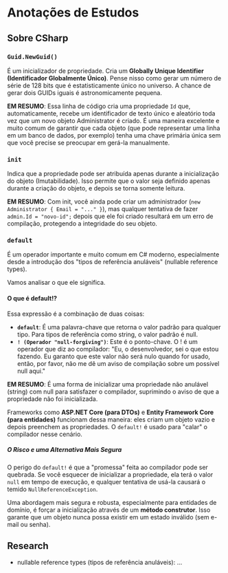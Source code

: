 # Anotações de Estudos

## Sobre CSharp

### `Guid.NewGuid()`

É um inicializador de propriedade. Cria um **Globally Unique Identifier (Identificador Globalmente Único)**.
Pense nisso como gerar um número de série de 128 bits que é estatisticamente único no universo.
A chance de gerar dois GUIDs iguais é astronomicamente pequena.

**EM RESUMO**: Essa linha de código cria uma propriedade `Id` que, automaticamente, recebe um identificador de texto único e aleatório toda vez que um novo objeto Administrator é criado. É uma maneira excelente e muito comum de garantir que cada objeto (que pode representar uma linha em um banco de dados, por exemplo) tenha uma chave primária única sem que você precise se preocupar em gerá-la manualmente.

### `init`

Indica que a propriedade pode ser atribuída apenas durante a inicialização do objeto (Imutabilidade).
Isso permite que o valor seja definido apenas durante a criação do objeto, e depois se torna somente leitura.

**EM RESUMO**: Com init, você ainda pode criar um administrador (`new Administrator { Email = "..." }`), mas qualquer tentativa de fazer `admin.Id = "novo-id";` depois que ele foi criado resultará em um erro de compilação, protegendo a integridade do seu objeto.

### `default`

É um operador importante e muito comum em C# moderno, especialmente desde a introdução dos "tipos de referência anuláveis" (nullable reference types).

Vamos analisar o que ele significa.

#### O que é default!?

Essa expressão é a combinação de duas coisas:

- **`default`**: É uma palavra-chave que retorna o valor padrão para qualquer tipo. Para tipos de referência como string, o valor padrão é null.
- **`! (Operador "null-forgiving")`**: Este é o ponto-chave. O ! é um operador que diz ao compilador: "Eu, o desenvolvedor, sei o que estou fazendo. Eu garanto que este valor não será nulo quando for usado, então, por favor, não me dê um aviso de compilação sobre um possível null aqui."

**EM RESUMO**: É uma forma de inicializar uma propriedade não anulável (string) com null para satisfazer o compilador, suprimindo o aviso de que a propriedade não foi inicializada.

Frameworks como **ASP.NET Core (para DTOs)** e **Entity Framework Core (para entidades)** funcionam dessa maneira: eles criam um objeto vazio e depois preenchem as propriedades. O `default!` é usado para "calar" o compilador nesse cenário.

##### O Risco e uma Alternativa Mais Segura

O perigo do `default!` é que a "promessa" feita ao compilador pode ser quebrada. Se você esquecer de inicializar a propriedade, ela terá o valor `null` em tempo de execução, e qualquer tentativa de usá-la causará o temido `NullReferenceException`.

Uma abordagem mais segura e robusta, especialmente para entidades de domínio, é forçar a inicialização através de um **método construtor**. Isso garante que um objeto nunca possa existir em um estado inválido (sem e-mail ou senha).

## Research

- nullable reference types (tipos de referência anuláveis): ...

